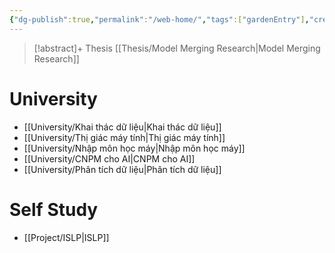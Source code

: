 ```yaml
---
{"dg-publish":true,"permalink":"/web-home/","tags":["gardenEntry"],"created":"2024-02-28T09:29:41.124+07:00","updated":"2024-03-10T11:45:53.858+07:00"}
---
```


>[!abstract]+ Thesis
>[[Thesis/Model Merging Research\|Model Merging Research]]
# University

- [[University/Khai thác dữ liệu\|Khai thác dữ liệu]]
- [[University/Thị giác máy tính\|Thị giác máy tính]]
- [[University/Nhập môn học máy\|Nhập môn học máy]]
- [[University/CNPM cho AI\|CNPM cho AI]]
- [[University/Phân tích dữ liệu\|Phân tích dữ liệu]]

# Self Study

- [[Project/ISLP\|ISLP]]